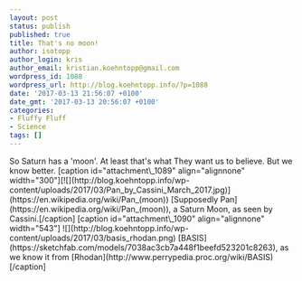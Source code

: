```yaml
---
layout: post
status: publish
published: true
title: That's no moon!
author: isotopp
author_login: kris
author_email: kristian.koehntopp@gmail.com
wordpress_id: 1088
wordpress_url: http://blog.koehntopp.info/?p=1088
date: '2017-03-13 21:56:07 +0100'
date_gmt: '2017-03-13 20:56:07 +0100'
categories:
- Fluffy Fluff
- Science
tags: []
---
```

<p>So Saturn has a 'moon'. At least that's what They want us to believe. But we know better. [caption id="attachment\_1089" align="alignnone" width="300"][![](http://blog.koehntopp.info/wp-content/uploads/2017/03/Pan_by_Cassini_March_2017.jpg)](https://en.wikipedia.org/wiki/Pan_(moon)) [Supposedly Pan](https://en.wikipedia.org/wiki/Pan_(moon)), a Saturn Moon, as seen by Cassini.[/caption] [caption id="attachment\_1090" align="alignnone" width="543"] ![](http://blog.koehntopp.info/wp-content/uploads/2017/03/basis_rhodan.png) [BASIS](https://sketchfab.com/models/7038ac3cb7a448f1beefd523201c8263), as we know it from [Rhodan](http://www.perrypedia.proc.org/wiki/BASIS)[/caption]</p>
